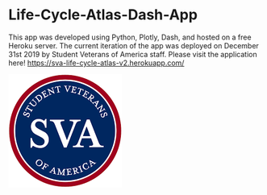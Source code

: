 # Life-Cycle-Atlas-Dash-App
This app was developed using Python, Plotly, Dash, and hosted on a free Heroku server.
The current iteration of the app was deployed on December 31st 2019 by Student Veterans of America staff. Please visit the application here! https://sva-life-cycle-atlas-v2.herokuapp.com/ 

![logo](Heroku_Deployment_v2/Visualization/SVA.png)
